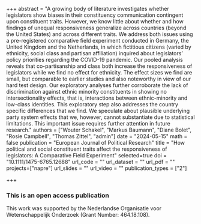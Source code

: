 +++
abstract = "A growing body of literature investigates whether legislators show biases in their constituency communication contingent upon constituent traits. However, we know little about whether and how findings of unequal responsiveness generalize across countries (beyond the United States) and across different traits. We address both issues using a pre-registered comparative field experiment conducted in Germany, the United Kingdom and the Netherlands, in which fictitious citizens (varied by ethnicity, social class and partisan affiliation) inquired about legislators’ policy priorities regarding the COVID-19 pandemic. Our pooled analysis reveals that co-partisanship and class both increase the responsiveness of legislators while we find no effect for ethnicity. The effect sizes we find are small, but comparable to earlier studies and also noteworthy in view of our hard test design. Our exploratory analyses further corroborate the lack of discrimination against ethnic minority constituents in showing no intersectionality effects, that is, interactions between ethnic-minority and low-class identities. This exploratory step also addresses the country specific differences that we find. We speculate about plausible underlying party system effects that we, however, cannot substantiate due to statistical limitations. This important issue requires further attention in future research."
authors = ["Wouter Schakel", "Markus Baumann", "Diane Bolet", "Rosie Campbell", "Thomas Zittel", "admin"]
date = "2024-05-15"
math = false
publication = "European Journal of Political Research"
title = "How political and social constituent traits affect the responsiveness of legislators: A Comparative Field Experiment"
selected=true
doi = "10.1111/1475-6765.12688"
url_code = ""
url_dataset = ""
url_pdf = ""
projects=["napre"]
url_slides = ""
url_video = ""
publication_types = ["2"]

+++

### This is an open access publication <i class="ai ai-open-access"></i> <i class="fab fa-creative-commons"></i> <i class="fab fa-creative-commons-by"></i>

This work was supported by the Nederlandse Organisatie voor Wetenschappelijk Onderzoek (Grant Number: 464.18.108).